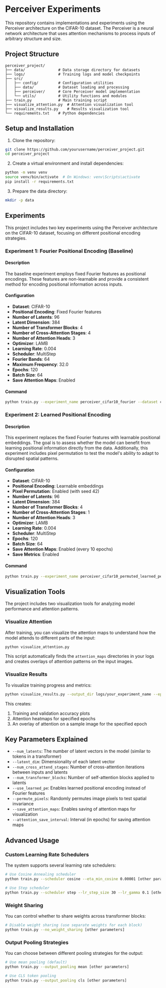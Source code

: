 # Perceiver Experiments

This repository contains implementations and experiments using the Perceiver architecture on the CIFAR-10 dataset. The Perceiver is a neural network architecture that uses attention mechanisms to process inputs of arbitrary structure and size.

## Project Structure

```
perceiver_project/
├── data/               # Data storage directory for datasets
├── logs/               # Training logs and model checkpoints
├── src/
│   ├── config/         # Configuration utilities
│   ├── data/           # Dataset loading and processing
│   ├── perceiver/      # Core Perceiver model implementation
│   └── utils/          # Utility functions and modules
├── train.py            # Main training script
├── visualize_attention.py  # Attention visualization tool
├── visualize_results.py    # Results visualization tool
└── requirements.txt    # Python dependencies
```

## Setup and Installation

1. Clone the repository:
```bash
git clone https://github.com/yourusername/perceiver_project.git
cd perceiver_project
```

2. Create a virtual environment and install dependencies:
```bash
python -m venv venv
source venv/bin/activate  # On Windows: venv\Scripts\activate
pip install -r requirements.txt
```

3. Prepare the data directory:
```bash
mkdir -p data
```

## Experiments

This project includes two key experiments using the Perceiver architecture on the CIFAR-10 dataset, focusing on different positional encoding strategies.

### Experiment 1: Fourier Positional Encoding (Baseline)

#### Description
The baseline experiment employs fixed Fourier features as positional encodings. These features are non-learnable and provide a consistent method for encoding positional information across inputs.

#### Configuration

- **Dataset**: CIFAR-10
- **Positional Encoding**: Fixed Fourier features
- **Number of Latents**: 96
- **Latent Dimension**: 384
- **Number of Transformer Blocks**: 4
- **Number of Cross-Attention Stages**: 4
- **Number of Attention Heads**: 3
- **Optimizer**: LAMB
- **Learning Rate**: 0.004
- **Scheduler**: MultiStep
- **Fourier Bands**: 64
- **Maximum Frequency**: 32.0
- **Epochs**: 120
- **Batch Size**: 64
- **Save Attention Maps**: Enabled

#### Command

```bash
python train.py --experiment_name perceiver_cifar10_fourier --dataset cifar10 --data_dir ./data --cifar10_fourier_bands 64 --cifar10_max_freq 32.0 --num_latents 96 --latent_dim 384 --num_cross_attend_stages 4 --num_transformer_blocks 4 --num_heads 3 --dropout 0.2 --output_pooling mean --optimizer lamb --lr 0.004 --scheduler multistep --epochs 120 --batch_size_cifar10 64 --num_workers 4 --save_attention_maps --use_tensorboard
```

### Experiment 2: Learned Positional Encoding

#### Description
This experiment replaces the fixed Fourier features with learnable positional embeddings. The goal is to assess whether the model can benefit from learning positional information directly from the data. Additionally, this experiment includes pixel permutation to test the model's ability to adapt to disrupted spatial patterns.

#### Configuration

- **Dataset**: CIFAR-10
- **Positional Encoding**: Learnable embeddings
- **Pixel Permutation**: Enabled (with seed 42)
- **Number of Latents**: 96
- **Latent Dimension**: 384
- **Number of Transformer Blocks**: 4
- **Number of Cross-Attention Stages**: 1
- **Number of Attention Heads**: 3
- **Optimizer**: LAMB
- **Learning Rate**: 0.004
- **Scheduler**: MultiStep
- **Epochs**: 120
- **Batch Size**: 64
- **Save Attention Maps**: Enabled (every 10 epochs)
- **Save Metrics**: Enabled

#### Command

```bash
python train.py --experiment_name perceiver_cifar10_permuted_learned_pe --dataset cifar10 --data_dir ./data --use_learned_pe --permute_pixels --permute_pixels_seed 42 --num_latents 96 --latent_dim 384 --num_cross_attend_stages 1 --num_transformer_blocks 4 --num_heads 3 --dropout 0.2 --output_pooling mean --optimizer lamb --lr 0.004 --scheduler multistep --epochs 120 --batch_size_cifar10 64 --num_workers 4 --save_attention_maps --attention_save_interval 10 --save_metrics --use_tensorboard
```

## Visualization Tools

The project includes two visualization tools for analyzing model performance and attention patterns.

### Visualize Attention

After training, you can visualize the attention maps to understand how the model attends to different parts of the input:

```bash
python visualize_attention.py
```

This script automatically finds the `attention_maps` directories in your logs and creates overlays of attention patterns on the input images.

### Visualize Results

To visualize training progress and metrics:

```bash
python visualize_results.py --output_dir logs/your_experiment_name --epochs 1 10 20 50 100 --overlay_epoch 100
```

This creates:
1. Training and validation accuracy plots
2. Attention heatmaps for specified epochs
3. An overlay of attention on a sample image for the specified epoch

## Key Parameters Explained

- `--num_latents`: The number of latent vectors in the model (similar to tokens in a transformer)
- `--latent_dim`: Dimensionality of each latent vector
- `--num_cross_attend_stages`: Number of cross-attention iterations between inputs and latents
- `--num_transformer_blocks`: Number of self-attention blocks applied to latents
- `--use_learned_pe`: Enables learned positional encoding instead of Fourier features
- `--permute_pixels`: Randomly permutes image pixels to test spatial invariance
- `--save_attention_maps`: Enables saving of attention maps for visualization
- `--attention_save_interval`: Interval (in epochs) for saving attention maps

## Advanced Usage

### Custom Learning Rate Schedulers

The system supports several learning rate schedulers:

```bash
# Use Cosine Annealing scheduler
python train.py --scheduler cosine --eta_min_cosine 0.00001 [other parameters]

# Use Step scheduler
python train.py --scheduler step --lr_step_size 30 --lr_gamma 0.1 [other parameters]
```

### Weight Sharing

You can control whether to share weights across transformer blocks:

```bash
# Disable weight sharing (use separate weights for each block)
python train.py --no_weight_sharing [other parameters]
```

### Output Pooling Strategies

You can choose between different pooling strategies for the output:

```bash
# Use mean pooling (default)
python train.py --output_pooling mean [other parameters]

# Use CLS token pooling
python train.py --output_pooling cls [other parameters]
